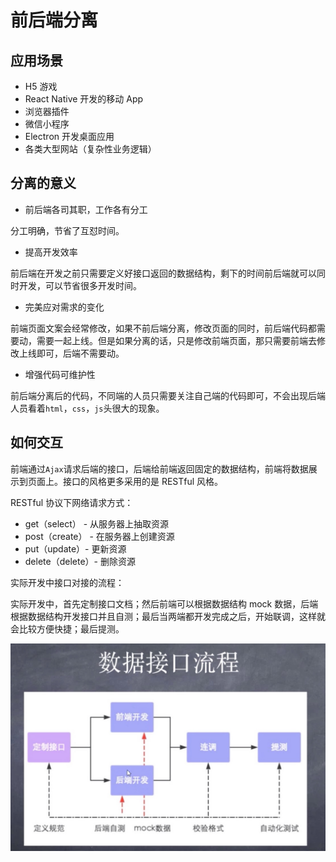 # 前后端分离

## 应用场景

- H5 游戏
- React Native 开发的移动 App
- 浏览器插件
- 微信小程序
- Electron 开发桌面应用
- 各类大型网站（复杂性业务逻辑）

## 分离的意义

- 前后端各司其职，工作各有分工

分工明确，节省了互怼时间。

- 提高开发效率

前后端在开发之前只需要定义好接口返回的数据结构，剩下的时间前后端就可以同时开发，可以节省很多开发时间。

- 完美应对需求的变化

前端页面文案会经常修改，如果不前后端分离，修改页面的同时，前后端代码都需要动，需要一起上线。但是如果分离的话，只是修改前端页面，那只需要前端去修改上线即可，后端不需要动。

- 增强代码可维护性

前后端分离后的代码，不同端的人员只需要关注自己端的代码即可，不会出现后端人员看着`html`，`css`，`js`头很大的现象。

## 如何交互

前端通过`Ajax`请求后端的接口，后端给前端返回固定的数据结构，前端将数据展示到页面上。接口的风格更多采用的是 RESTful 风格。

RESTful 协议下网络请求方式：

- get（select） - 从服务器上抽取资源
- post（create） - 在服务器上创建资源
- put（update）- 更新资源
- delete（delete）- 删除资源

实际开发中接口对接的流程：

实际开发中，首先定制接口文档；然后前端可以根据数据结构 mock 数据，后端根据数据结构开发接口并且自测；最后当两端都开发完成之后，开始联调，这样就会比较方便快捷；最后提测。

![](../images/15450170014257/15450391413349.jpg)


